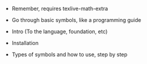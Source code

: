 
* Remember, requires texlive-math-extra
* Go through basic symbols, like a programming guide

* Intro (To the language, foundation, etc)
* Installation
* Types of symbols and how to use, step by step
